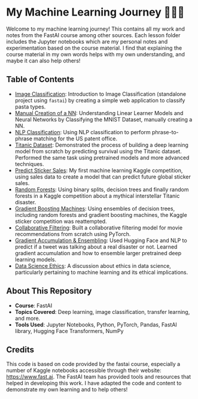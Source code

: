 # My Machine Learning Journey 🤖🤖🤖

Welcome to my machine learning journey! This contains all my work and notes from the FastAI course among other sources. Each lesson folder includes the Jupyter notebooks which are my personal notes and experimentation based on the course material. I find that explaining the course material in my own words helps with my own understanding, and maybe it can also help others!

## Table of Contents

- [Image Classification](https://github.com/frank-895/pasta_detector): Introduction to Image Classification (standalone project using `fastai`) by creating a simple web application to classify pasta types.
- [Manual Creation of a NN](./manual_creation_of_NN): Understanding Linear Learner Models and Neural Networks by Classifying the MNIST Dataset, manually creating a NN. 
- [NLP Classification](./NLP_classification): Using NLP classification to perform phrase-to-phrase matching for the US patent office.
- [Titanic Dataset](./titanic_dataset): Demonstrated the process of building a deep learning model from scratch by predicting survival using the Titanic dataset. Performed the same task using pretrained models and more advanced techniques.
- [Predict Sticker Sales](./predict_sticker_sales): My first machine learning Kaggle competition, using sales data to create a model that can predict future global sticker sales.
- [Random Forests](./random_forests): Using binary splits, decision trees and finally random forests in a Kaggle competition about a mythical interstellar Titanic disaster.
- [Gradient Boosting Machines](./gradient_boosting_machine): Using ensembles of decision trees, including random forests and gradient boosting machines, the Kaggle sticker competition was reattempted.
- [Collaborative Filtering](./collaborative_filtering): Built a collaborative filtering model for movie recommendations from scratch using PyTorch.
- [Gradient Accumulation & Ensembling](./gradient_accum_ensembling): Used Hugging Face and NLP to predict if a tweet was talking about a real disaster or not. Learned gradient accumulation and how to ensemble larger pretrained deep learning models.
- [Data Science Ethics](./ethics): A discussion about ethics in data science, particularly pertaining to machine learning and its ethical implications. 

## About This Repository

- **Course**: FastAI
- **Topics Covered**: Deep learning, image classification, transfer learning, and more.
- **Tools Used**: Jupyter Notebooks, Python, PyTorch, Pandas, FastAI library, Hugging Face Transformers, NumPy

## Credits

This code is based on code provided by the fastai course, especially a number of Kaggle notebooks accessible through their website: https://www.fast.ai.
The FastAI team has provided tools and resources that helped in developing this work.
I have adapted the code and content to demonstrate my own learning and to help others! 
